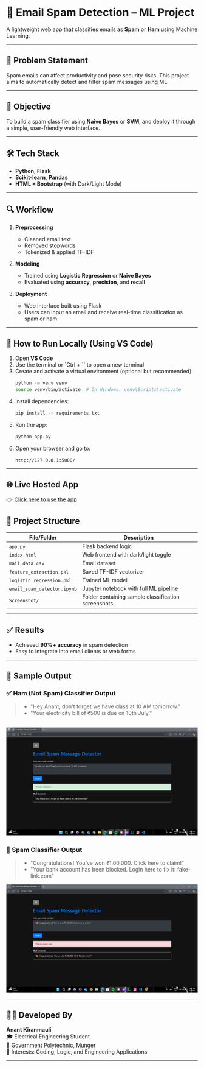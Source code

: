 
# 📧 Email Spam Detection – ML Project

A lightweight web app that classifies emails as **Spam** or **Ham** using Machine Learning.

---

## 🚩 Problem Statement  
Spam emails can affect productivity and pose security risks. This project aims to automatically detect and filter spam messages using ML.

---

## 🎯 Objective  
To build a spam classifier using **Naive Bayes** or **SVM**, and deploy it through a simple, user-friendly web interface.

---

## 🛠️ Tech Stack

- **Python**, **Flask**  
- **Scikit-learn**, **Pandas**  
- **HTML + Bootstrap** (with Dark/Light Mode)

---

## 🔍 Workflow

1. **Preprocessing**
   - Cleaned email text  
   - Removed stopwords  
   - Tokenized & applied TF-IDF

2. **Modeling**
   - Trained using **Logistic Regression** or **Naive Bayes**  
   - Evaluated using **accuracy**, **precision**, and **recall**

3. **Deployment**
   - Web interface built using Flask  
   - Users can input an email and receive real-time classification as spam or ham

---

## 🚀 How to Run Locally (Using VS Code)

1. Open **VS Code**
2. Use the terminal or `Ctrl + \`` to open a new terminal
3. Create and activate a virtual environment (optional but recommended):
    ```bash
    python -m venv venv
    source venv/bin/activate  # On Windows: venv\Scripts\activate
    ```
4. Install dependencies:
    ```bash
    pip install -r requirements.txt
    ```
5. Run the app:
    ```bash
    python app.py
    ```
6. Open your browser and go to:
    ```
    http://127.0.0.1:5000/
    ```
---
## 🌐 Live Hosted App
👉 [Click here to use the app](https://email-spam-detector-1-v127.onrender.com)

## 📁 Project Structure
 
|         File/Folder                 |            Description                   |
|-------------------------------------|------------------------------------------|
| `app.py`                            | Flask backend logic                      |
| `index.html`                        | Web frontend with dark/light toggle      |
| `mail_data.csv`                     | Email dataset                            |
| `feature_extraction.pkl`            | Saved TF-IDF vectorizer                  |
| `logistic_regression.pkl`           | Trained ML model                         |
| `email_spam_detector.ipynb`         | Jupyter notebook with full ML pipeline   |
| `Screenshot/`                       | Folder containing sample classification screenshots |

---

## ✅ Results

- Achieved **90%+ accuracy** in spam detection  
- Easy to integrate into email clients or web forms

---

## 📸 Sample Output

### ✅ Ham (Not Spam) Classifier Output
> - "Hey Anant, don't forget we have class at 10 AM tomorrow."  
> - "Your electricity bill of ₹500 is due on 10th July."

![Ham Classifier Output](screenshots/ham.png)
---

### 🚫 Spam Classifier Output
> - "Congratulations! You’ve won ₹1,00,000. Click here to claim!"  
> - "Your bank account has been blocked. Login here to fix it: fake-link.com"

![Spam Classifier Output](screenshots/spam.png)


---

## 👨‍💻 Developed By

**Anant Kiranmauli**  
🎓 Electrical Engineering Student  
📍 Government Polytechnic, Munger  
🧠 Interests: Coding, Logic, and Engineering Applications

---
